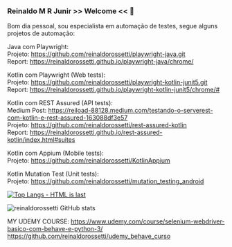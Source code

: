 ### Reinaldo M R Junir >> Welcome << 👋

Bom dia pessoal, sou especialista em automação de testes, segue alguns projetos de automação:  

Java com Playwright:  
Projeto: https://github.com/reinaldorossetti/playwright-java.git  
Report: https://reinaldorossetti.github.io/playwright-java/chrome/  

Kotlin com Playwright (Web tests):  
Projeto: https://github.com/reinaldorossetti/playwright-kotlin-junit5.git  
Report: https://reinaldorossetti.github.io/playwright-kotlin-junit5/chrome/#  

Kotlin com REST Assured (API tests):  
Medium Post: https://reiload-88128.medium.com/testando-o-serverest-com-kotlin-e-rest-assured-163088df3e57  
Projeto: https://github.com/reinaldorossetti/rest-assured-kotlin  
Report: https://reinaldorossetti.github.io/rest-assured-kotlin/index.html#suites 

Kotlin com Appium (Mobile tests):  
Projeto: https://github.com/reinaldorossetti/KotlinAppium

Kotlin Mutation Test (Unit tests):  
Projeto: https://github.com/reinaldorossetti/mutation_testing_android

<!--
**reinaldorossetti/reinaldorossetti** is a ✨ _special_ ✨ repository because its `README.md` (this file) appears on your GitHub profile.

Here are some ideas to get you started:

- 🔭 I’m currently working on ...
- 🌱 I’m currently learning ...
- 👯 I’m looking to collaborate on ...
- 🤔 I’m looking for help with ...
- 💬 Ask me about ...
- 📫 How to reach me: ...
- 😄 Pronouns: ...
- ⚡ Fun fact: ...
-->

[![Top Langs - HTML is last](https://github-readme-stats.vercel.app/api/top-langs/?username=reinaldorossetti&theme=dracula)](https://github.com/reinaldorossetti/github-readme-stats)

![reinaldorossetti GitHub stats](https://github-readme-stats.vercel.app/api?username=reinaldorossetti&show_icons=true&theme=dracula)



MY UDEMY COURSE:
https://www.udemy.com/course/selenium-webdriver-basico-com-behave-e-python-3/
https://github.com/reinaldorossetti/udemy_behave_curso
